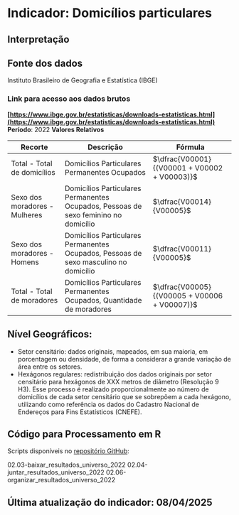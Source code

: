# Indicador: Domicílios particulares

## Interpretação


## Fonte dos dados
Instituto Brasileiro de Geografia e Estatística (IBGE)

### Link para acesso aos dados brutos
**[https://www.ibge.gov.br/estatisticas/downloads-estatisticas.html](https://www.ibge.gov.br/estatisticas/downloads-estatisticas.html)**
**Período**: 2022
**Valores Relativos**

|Recorte|Descrição  |Fórmula
|--|--|--|
|Total - Total de domicílios|Domicílios Particulares Permanentes Ocupados|$\dfrac{V00001}{(V00001 + V00002 + V00003)}$|
|Sexo dos moradores - Mulheres|Domicílios Particulares Permanentes Ocupados, Pessoas de sexo feminino no domicílio|$\dfrac{V00014}{V00005}$|
|Sexo dos moradores - Homens|Domicílios Particulares Permanentes Ocupados, Pessoas de sexo masculino no domicílio|$\dfrac{V00011}{V00005}$|
|Total - Total de moradores|Domicílios Particulares Permanentes Ocupados, Quantidade de moradores|$\dfrac{V00005}{(V00005 + V00006 + V00007)}$|


## Nível Geográficos:

 - Setor censitário: dados originais, mapeados, em sua maioria, em porcentagem ou densidade, de forma a considerar a grande variação de área entre os setores.
 - Hexágonos regulares: redistribuição dos dados originais por setor censitário para hexágonos de XXX metros de diâmetro (Resolução 9 H3). Esse processo é realizado proporcionalmente ao número de domicílios de cada setor censitário que se sobrepõem a cada hexágono, utilizando como referência os dados do Cadastro Nacional de Endereços para Fins Estatísticos (CNEFE).

## Código para Processamento em R
Scripts disponíveis no [repositório GitHub](https://github.com/cem-usp/georedus):

02.03-baixar_resultados_universo_2022
02.04-juntar_resultados_universo_2022
02.06-organizar_resultados_universo_2022

## Última atualização do indicador: 08/04/2025
